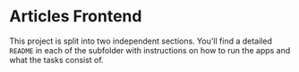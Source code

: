 # Articles Frontend

This project is split into two independent sections. You'll find a detailed `README` in each of the subfolder with instructions on how to run the apps and what the tasks consist of.
